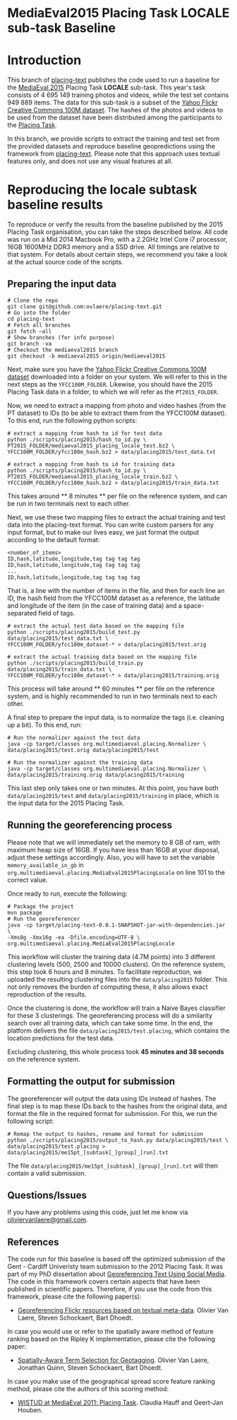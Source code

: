 MediaEval2015 Placing Task LOCALE sub-task Baseline
===================================================

# Introduction

This branch of [placing-text][placing-text] publishes the code used to run a baseline for the [MediaEval 2015][MediaEval] Placing Task **LOCALE** sub-task. This year's task consists of 4 695 149 training photos and videos, while the test set contains 949 889 items. The data for this sub-task is a subset of the [Yahoo Flickr Creative Commons 100M dataset][YFCC100M]. The hashes of the photos and videos to be used from the dataset have been distributed among the participants to the [Placing Task][Placing].

In this branch, we provide scripts to extract the training and test set from the provided datasets and reproduce baseline geopredictions using the framework from [placing-text][placing-text]. Please note that this approach uses textual features only, and does not use any visual features at all.

# Reproducing the locale subtask baseline results

To reproduce or verify the results from the baseline published by the 2015 Placing Task organisation, you can take the steps described below. All code was run on a Mid 2014 Macbook Pro, with a 2.2GHz Intel Core i7 processor, 16GB 1600MHz DDR3 memory and a SSD drive. All timings are relative to that system. For details about certain steps, we recommend you take a look at the actual source code of the scripts.

## Preparing the input data

	# Clone the repo
	git clone git@github.com:ovlaere/placing-text.git
	# Go into the folder
	cd placing-text
	# Fetch all branches
	git fetch —all
	# Show branches (for info purpose)
	git branch -va
	# Checkout the mediaeval2015 branch
	git checkout -b mediaeval2015 origin/mediaeval2015

Next, make sure you have the [Yahoo Flickr Creative Commons 100M dataset][YFCC100M] downloaded into a folder on your system. We will refer to this in the next steps as the `YFCC100M_FOLDER`. Likewise, you should have the 2015 Placing Task data in a folder, to which we will refer as the `PT2015_FOLDER`.

Now, we need to extract a mapping from photo and video hashes (from the PT dataset) to IDs (to be able to extract them from the YFCC100M dataset). To this end, run the following python scripts:

	# extract a mapping from hash to id for test data
	python ./scripts/placing2015/hash_to_id.py \
	PT2015_FOLDER/mediaeval2015_placing_locale_test.bz2 \
	YFCC100M_FOLDER/yfcc100m_hash.bz2 > data/placing2015/test_data.txt

	# extract a mapping from hash to id for training data
 	python ./scripts/placing2015/hash_to_id.py \
 	PT2015_FOLDER/mediaeval2015_placing_locale_train.bz2 \
 	YFCC100M_FOLDER/yfcc100m_hash.bz2 > data/placing2015/train_data.txt

This takes around ** 8 minutes ** per file on the reference system, and can be run in two terminals next to each other.

Next, we use these two mapping files to extract the actual training and test data into the placing-text format. You can write custom parsers for any input format, but to make our lives easy, we just format the output according to the default format:

	<number_of_items>
    ID,hash,latitude,longitude,tag tag tag tag
    ID,hash,latitude,longitude,tag tag tag tag
    ...
    ID,hash,latitude,longitude,tag tag tag tag

That is, a line with the number of items in the file, and then for each line an ID, the hash field from the YFCC100M dataset as a reference, the latitude and longitude of the
item (in the case of training data) and a space-separated field of tags.

	# extract the actual test data based on the mapping file
	python ./scripts/placing2015/build_test.py data/placing2015/test_data.txt \
	YFCC100M_FOLDER/yfcc100m_dataset-* > data/placing2015/test.orig

	# extract the actual training data based on the mapping file
	python ./scripts/placing2015/build_train.py data/placing2015/train_data.txt \
	YFCC100M_FOLDER/yfcc100m_dataset-* > data/placing2015/training.orig

This process will take around ** 60 minutes ** per file on the reference system, and is highly recommended to run in two terminals next to each other.

A final step to prepare the input data, is to normalize the tags (i.e. cleaning up a bit). To this end, run:

	# Run the normalizer against the test data
	java -cp target/classes org.multimediaeval.placing.Normalizer \
	data/placing2015/test.orig data/placing2015/test

	# Run the normalizer against the training data
	java -cp target/classes org.multimediaeval.placing.Normalizer \
	data/placing2015/training.orig data/placing2015/training

This last step only takes one or two minutes. At this point, you have both `data/placing2015/test` and `data/placing2015/training` in place, which is the input data for the 2015 Placing Task.

## Running the georeferencing process

Please note that we will immediately set the memory to 8 GB of ram, with maximum heap size of 16GB. If you have less than 16GB at your disposal, adjust these settings accordingly. Also, you will have to set the variable `memory_available_in_gb` in `org.multimediaeval.placing.MediaEval2015PlacingLocale` on line 101 to the correct value.

Once ready to run, execute the following:

	# Package the project
	mvn package
	# Run the georeferencer
	java -cp target/placing-text-0.0.1-SNAPSHOT-jar-with-dependencies.jar \
    -Xms8g -Xmx16g -ea -Dfile.encoding=UTF-8 \
    org.multimediaeval.placing.MediaEval2015PlacingLocale

This workflow will cluster the training data (4.7M points) into 3 different clustering levels (500, 2500 and 10000 clusters). On the reference system, this step took 6 hours and 8 minutes. To facilitate reproduction, we uploaded the resulting clustering files into the `data/placing2015` folder. This not only removes the burden of computing these, it also allows exact reproduction of the results.

Once the clustering is done, the workflow will train a Naive Bayes classifier for these 3 clusterings. The georeferencing process will do a similarity search over all training data, which can take some time. In the end, the platform delivers the file `data/placing2015/test.placing`, which contains the location predictions for the test data.

Excluding clustering, this whole process took **45 minutes and 38 seconds** on the reference system.

## Formatting the output for submission

The georeferencer will output the data using IDs instead of hashes. The final step is to map these IDs back to the hashes from the original data, and format the file in the required format for submission. For this, we run the following script:

	# Remap the output to hashes, rename and format for submission
	python ./scripts/placing2015/output_to_hash.py data/placing2015/test \
	data/placing2015/test.placing > data/placing2015/me15pt_[subtask]_[group]_[run].txt

The file `data/placing2015/me15pt_[subtask]_[group]_[run].txt` will then contain a valid submission.

## Questions/Issues

If you have any problems using this code, just let me know via oliviervanlaere@gmail.com.

## References

The code run for this baseline is based off the optimized submission of the Gent - Cardiff Univeristy team submission to the 2012 Placing Task. It was part of my PhD dissertation about [Georeferencing Text Using Social Media][PhD]. The code in this framework covers certain aspects that have been published in 
scientific papers. Therefore, if you use the code from this framework, please
cite the following paper(s):

* [Georeferencing Flickr resources based on textual meta-data][INS]. Olivier Van 
Laere, Steven Schockaert, Bart Dhoedt. 

In case you would use or refer to the spatially aware method of feature ranking
based on the Ripley K implementation, please cite the following paper:

* [Spatially-Aware Term Selection for Geotagging][INS]. Olivier Van Laere, 
Jonathan Quinn, Steven Schockaert, Bart Dhoedt.

In case you make use of the geographical spread score feature ranking method, 
please cite the authors of this scoring method:

* [WISTUD at MediaEval 2011: Placing Task][WISTUD]. Claudia Hauff and 
Geert-Jan Houben.

[PhD]: http://www.van-laere.net/Phd_VanLaereOlivier.pdf  "Georeferencing Text Using Social Media"
[INS]: http://dx.doi.org/10.1016/j.ins.2013.02.045 "Georeferencing Flickr resources based on textual meta-data"
[TKDE]: http://www.computer.org/csdl/trans/tk/preprint/06475942-abs.html "Spatially-Aware Term Selection for Geotagging"
[WISTUD]: http://ceur-ws.org/Vol-807/Hauff_WISTUD_Placing_me11wn.pdf "WISTUD at MediaEval 2011: Placing Task"
[placing-text]: https://github.com/ovlaere/placing-text "placing-text"
[MediaEval]: http://www.multimediaeval.org "MediaEval 2015"
[Placing]: www.multimediaeval.org/mediaeval2015/placing2015/ "MediaEval Placing Task"
[YFCC100M]: http://bit.ly/yfcc100md "Yahoo Flickr Creative Commons 100M dataset"
